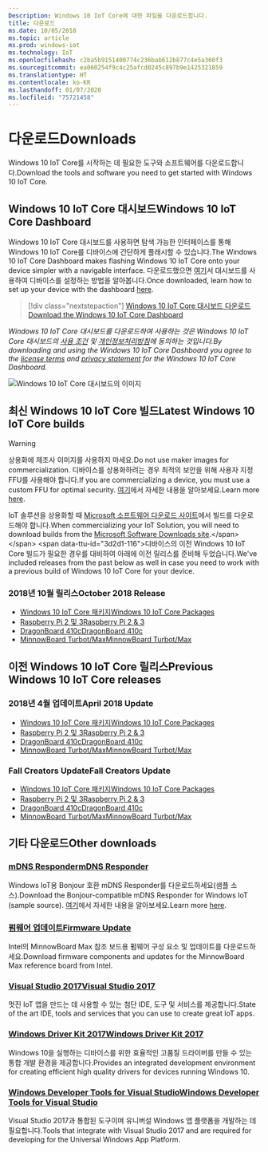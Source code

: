 ```yaml
---
Description: Windows 10 IoT Core에 대한 파일을 다운로드합니다.
title: 다운로드
ms.date: 10/05/2018
ms.topic: article
ms.prod: windows-iot
ms.technology: IoT
ms.openlocfilehash: c2ba5b9151400774c236bab612b877c4e5a360f3
ms.sourcegitcommit: ea060254f9c4c25afcd0245c897b9e1425321859
ms.translationtype: HT
ms.contentlocale: ko-KR
ms.lasthandoff: 01/07/2020
ms.locfileid: "75721458"
---
```

# <a name="downloads"></a><span data-ttu-id="3d2d1-103">다운로드</span><span class="sxs-lookup"><span data-stu-id="3d2d1-103">Downloads</span></span>
<span data-ttu-id="3d2d1-104">Windows 10 IoT Core를 시작하는 데 필요한 도구와 소프트웨어를 다운로드합니다.</span><span class="sxs-lookup"><span data-stu-id="3d2d1-104">Download the tools and software you need to get started with Windows 10 IoT Core.</span></span>

## <a name="windows-10-iot-core-dashboard"></a><span data-ttu-id="3d2d1-105">Windows 10 IoT Core 대시보드</span><span class="sxs-lookup"><span data-stu-id="3d2d1-105">Windows 10 IoT Core Dashboard</span></span>

<span data-ttu-id="3d2d1-106">Windows 10 IoT Core 대시보드를 사용하면 탐색 가능한 인터페이스를 통해 Windows 10 IoT Core를 디바이스에 간단하게 플래시할 수 있습니다.</span><span class="sxs-lookup"><span data-stu-id="3d2d1-106">The Windows 10 IoT Core Dashboard makes flashing Windows 10 IoT Core onto your device simpler with a navigable interface.</span></span> <span data-ttu-id="3d2d1-107">다운로드했으면 [여기](https://docs.microsoft.com/windows/iot-core/tutorials/quickstarter/devicesetup#using-the-iot-dashboard-raspberry-pi-minnowboard-nxp)서 대시보드를 사용하여 디바이스를 설정하는 방법을 알아봅니다.</span><span class="sxs-lookup"><span data-stu-id="3d2d1-107">Once downloaded, learn how to set up your device with the dashboard [here](https://docs.microsoft.com/windows/iot-core/tutorials/quickstarter/devicesetup#using-the-iot-dashboard-raspberry-pi-minnowboard-nxp).</span></span>

> [!div class="nextstepaction"]
> [<span data-ttu-id="3d2d1-108">Windows 10 IoT Core 대시보드 다운로드</span><span class="sxs-lookup"><span data-stu-id="3d2d1-108">Download the Windows 10 IoT Core Dashboard</span></span>](https://go.microsoft.com/fwlink/?LinkID=708576)

<span data-ttu-id="3d2d1-109">_Windows 10 IoT Core 대시보드를 다운로드하여 사용하는 것은 Windows 10 IoT Core 대시보드의 [사용 조건](https://go.microsoft.com/fwlink/?LinkID=703960&clcid=0x4809) 및 [개인정보처리방침](https://go.microsoft.com/fwlink/?LinkId=521839)에 동의하는 것입니다._</span><span class="sxs-lookup"><span data-stu-id="3d2d1-109">_By downloading and using the Windows 10 IoT Core Dashboard you agree to the [license terms](https://go.microsoft.com/fwlink/?LinkID=703960&clcid=0x4809) and [privacy statement](https://go.microsoft.com/fwlink/?LinkId=521839) for the Windows 10 IoT Core Dashboard._</span></span>

![Windows 10 IoT Core 대시보드의 이미지](media/IoTDashboard/DASHBOARD-800x450.jpg)

## <a name="latest-windows-10-iot-core-builds"></a><span data-ttu-id="3d2d1-111">최신 Windows 10 IoT Core 빌드</span><span class="sxs-lookup"><span data-stu-id="3d2d1-111">Latest Windows 10 IoT Core builds</span></span>

> [!WARNING]
> <span data-ttu-id="3d2d1-112">상용화에 제조사 이미지를 사용하지 마세요.</span><span class="sxs-lookup"><span data-stu-id="3d2d1-112">Do not use maker images for commercialization.</span></span> <span data-ttu-id="3d2d1-113">디바이스를 상용화하려는 경우 최적의 보안을 위해 사용자 지정 FFU를 사용해야 합니다.</span><span class="sxs-lookup"><span data-stu-id="3d2d1-113">If you are commercializing a device, you must use a custom FFU for optimal security.</span></span> <span data-ttu-id="3d2d1-114">[여기](https://docs.microsoft.com/windows-hardware/manufacture/iot/iot-core-manufacturing-guide)에서 자세한 내용을 알아보세요.</span><span class="sxs-lookup"><span data-stu-id="3d2d1-114">Learn more [here](https://docs.microsoft.com/windows-hardware/manufacture/iot/iot-core-manufacturing-guide).</span></span>

<span data-ttu-id="3d2d1-115">IoT 솔루션을 상용화할 때 [Microsoft 소프트웨어 다운로드 사이트](https://www.microsoft.com/software-download/windows10IoTCore#!)에서 빌드를 다운로드해야 합니다.</span><span class="sxs-lookup"><span data-stu-id="3d2d1-115">When commercializing your IoT Solution, you will need to download builds from the [Microsoft Software Downloads site](https://www.microsoft.com/software-download/windows10IoTCore#!).</span></span> <span data-ttu-id="3d2d1-116">디바이스의 이전 Windows 10 IoT Core 빌드가 필요한 경우를 대비하여 아래에 이전 릴리스를 준비해 두었습니다.</span><span class="sxs-lookup"><span data-stu-id="3d2d1-116">We've included releases from the past below as well in case you need to work with a previous build of Windows 10 IoT Core for your device.</span></span> 

### <a name="october-2018-release"></a><span data-ttu-id="3d2d1-117">2018년 10월 릴리스</span><span class="sxs-lookup"><span data-stu-id="3d2d1-117">October 2018 Release</span></span>

* [<span data-ttu-id="3d2d1-118">Windows 10 IoT Core 패키지</span><span class="sxs-lookup"><span data-stu-id="3d2d1-118">Windows 10 IoT Core Packages</span></span>](https://www.microsoft.com/en-us/software-download/windows10IoTCore#!)
* [<span data-ttu-id="3d2d1-119">Raspberry Pi 2 및 3</span><span class="sxs-lookup"><span data-stu-id="3d2d1-119">Raspberry Pi 2 & 3</span></span>](https://go.microsoft.com/fwlink/?LinkId=846058)
* [<span data-ttu-id="3d2d1-120">DragonBoard 410c</span><span class="sxs-lookup"><span data-stu-id="3d2d1-120">DragonBoard 410c</span></span>](https://go.microsoft.com/fwlink/?LinkId=846059)
* [<span data-ttu-id="3d2d1-121">MinnowBoard Turbot/Max</span><span class="sxs-lookup"><span data-stu-id="3d2d1-121">MinnowBoard Turbot/Max</span></span>](https://go.microsoft.com/fwlink/?linkid=846057)


## <a name="previous-windows-10-iot-core-releases"></a><span data-ttu-id="3d2d1-122">이전 Windows 10 IoT Core 릴리스</span><span class="sxs-lookup"><span data-stu-id="3d2d1-122">Previous Windows 10 IoT Core releases</span></span>

### <a name="april-2018-update"></a><span data-ttu-id="3d2d1-123">2018년 4월 업데이트</span><span class="sxs-lookup"><span data-stu-id="3d2d1-123">April 2018 Update</span></span>

* [<span data-ttu-id="3d2d1-124">Windows 10 IoT Core 패키지</span><span class="sxs-lookup"><span data-stu-id="3d2d1-124">Windows 10 IoT Core Packages</span></span>](https://software-download.microsoft.com/download/pr/17134.1.180410-1804.rs4_release_amd64fre_IOTCORE_PACKAGES.iso)
* [<span data-ttu-id="3d2d1-125">Raspberry Pi 2 및 3</span><span class="sxs-lookup"><span data-stu-id="3d2d1-125">Raspberry Pi 2 & 3</span></span>](https://software-download.microsoft.com/download/pr/17134.1.180410-1804.rs4_release_amd64fre_IOTCORE_RPi.iso)
* [<span data-ttu-id="3d2d1-126">DragonBoard 410c</span><span class="sxs-lookup"><span data-stu-id="3d2d1-126">DragonBoard 410c</span></span>](https://software-download.microsoft.com/download/pr/17134.1.180410-1804.rs4_release_amd64fre_IOTCORE_QCDB410C.iso)
* [<span data-ttu-id="3d2d1-127">MinnowBoard Turbot/Max</span><span class="sxs-lookup"><span data-stu-id="3d2d1-127">MinnowBoard Turbot/Max</span></span>](https://software-download.microsoft.com/download/pr/17134.1.180410-1804.rs4_release_amd64fre_IOTCORE_MBM.iso)


### <a name="fall-creators-update"></a><span data-ttu-id="3d2d1-128">Fall Creators Update</span><span class="sxs-lookup"><span data-stu-id="3d2d1-128">Fall Creators Update</span></span>

* [<span data-ttu-id="3d2d1-129">Windows 10 IoT Core 패키지</span><span class="sxs-lookup"><span data-stu-id="3d2d1-129">Windows 10 IoT Core Packages</span></span>](https://software-download.microsoft.com/download/pr/16299.15.170928-1534.rs3_release_amd64fre_IOTCORE_PACKAGES.iso)
* [<span data-ttu-id="3d2d1-130">Raspberry Pi 2 및 3</span><span class="sxs-lookup"><span data-stu-id="3d2d1-130">Raspberry Pi 2 & 3</span></span>](https://download.microsoft.com/download/9/6/2/9629C69B-02B8-4A82-A4C8-860D6E880C66/16299.15.170928-1534.rs3_release_amd64fre_IOTCORE_RPi.iso)
* [<span data-ttu-id="3d2d1-131">DragonBoard 410c</span><span class="sxs-lookup"><span data-stu-id="3d2d1-131">DragonBoard 410c</span></span>](https://download.microsoft.com/download/1/0/C/10CAECC2-3B60-45BF-BF0D-D0BACF4072E5/16299.15.170928-1534.rs3_release_amd64fre_IOTCORE_QCDB410C.iso)
* [<span data-ttu-id="3d2d1-132">MinnowBoard Turbot/Max</span><span class="sxs-lookup"><span data-stu-id="3d2d1-132">MinnowBoard Turbot/Max</span></span>](https://download.microsoft.com/download/5/F/9/5F917B68-020E-4993-A972-F1A7038510CF/16299.15.170928-1534.rs3_release_amd64fre_IOTCORE_MBM.iso)


## <a name="other-downloads"></a><span data-ttu-id="3d2d1-133">기타 다운로드</span><span class="sxs-lookup"><span data-stu-id="3d2d1-133">Other downloads</span></span>

### <a name="mdns-responderhttpsgomicrosoftcomfwlinklinkid2077676"></a>[<span data-ttu-id="3d2d1-134">mDNS Responder</span><span class="sxs-lookup"><span data-stu-id="3d2d1-134">mDNS Responder</span></span>](https://go.microsoft.com/fwlink/?linkid=2077676)
<span data-ttu-id="3d2d1-135">Windows IoT용 Bonjour 호환 mDNS Responder를 다운로드하세요(샘플 소스).</span><span class="sxs-lookup"><span data-stu-id="3d2d1-135">Download the Bonjour-compatible mDNS Responder for Windows IoT (sample source).</span></span> <span data-ttu-id="3d2d1-136">[여기](mDNS.md)에서 자세한 내용을 알아보세요.</span><span class="sxs-lookup"><span data-stu-id="3d2d1-136">Learn more [here](mDNS.md).</span></span>

### <a name="firmware-updatehttpfirmwareintelcomprojectsminnowboard-max"></a>[<span data-ttu-id="3d2d1-137">펌웨어 업데이트</span><span class="sxs-lookup"><span data-stu-id="3d2d1-137">Firmware Update</span></span>](http://firmware.intel.com/projects/minnowboard-max)
<span data-ttu-id="3d2d1-138">Intel의 MinnowBoard Max 참조 보드용 펌웨어 구성 요소 및 업데이트를 다운로드하세요.</span><span class="sxs-lookup"><span data-stu-id="3d2d1-138">Download firmware components and updates for the MinnowBoard Max reference board from Intel.</span></span>

### <a name="visual-studio-2017httpswwwvisualstudiocomdownloads"></a>[<span data-ttu-id="3d2d1-139">Visual Studio 2017</span><span class="sxs-lookup"><span data-stu-id="3d2d1-139">Visual Studio 2017</span></span>](https://www.visualstudio.com/downloads/)
<span data-ttu-id="3d2d1-140">멋진 IoT 앱을 만드는 데 사용할 수 있는 첨단 IDE, 도구 및 서비스를 제공합니다.</span><span class="sxs-lookup"><span data-stu-id="3d2d1-140">State of the art IDE, tools and services that you can use to create great IoT apps.</span></span>

### <a name="windows-driver-kit-2017httpsmsdnmicrosoftcomwindowshardwarehh852365aspx"></a>[<span data-ttu-id="3d2d1-141">Windows Driver Kit 2017</span><span class="sxs-lookup"><span data-stu-id="3d2d1-141">Windows Driver Kit 2017</span></span>](https://msdn.microsoft.com/windows/hardware/hh852365.aspx)
<span data-ttu-id="3d2d1-142">Windows 10을 실행하는 디바이스를 위한 효율적인 고품질 드라이버를 만들 수 있는 통합 개발 환경을 제공합니다.</span><span class="sxs-lookup"><span data-stu-id="3d2d1-142">Provides an integrated development environment for creating efficient high quality drivers for devices running Windows 10.</span></span>

### <a name="windows-developer-tools-for-visual-studiohttpsdevwindowscomen-usdownloads"></a>[<span data-ttu-id="3d2d1-143">Windows Developer Tools for Visual Studio</span><span class="sxs-lookup"><span data-stu-id="3d2d1-143">Windows Developer Tools for Visual Studio</span></span>](https://dev.windows.com/en-us/downloads)
<span data-ttu-id="3d2d1-144">Visual Studio 2017과 통합된 도구이며 유니버설 Windows 앱 플랫폼을 개발하는 데 필요합니다.</span><span class="sxs-lookup"><span data-stu-id="3d2d1-144">Tools that integrate with Visual Studio 2017 and are required for developing for the Universal Windows App Platform.</span></span> 
